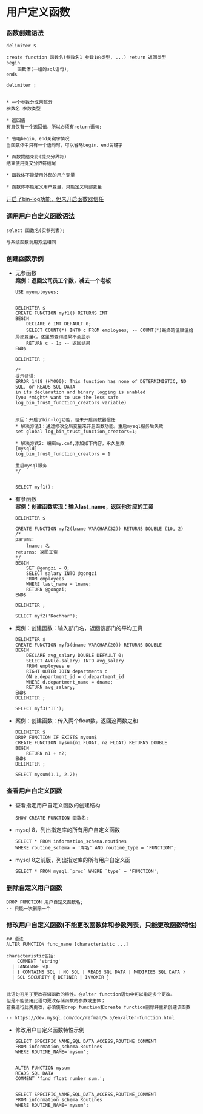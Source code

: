 用户定义函数
==


### 函数创建语法
```text
delimiter $

create function 函数名(参数名1 参数1的类型, ...) return 返回类型
begin
    函数体(一组的sql语句);
end$

delimiter ;


* 一个参数分成两部分
参数名 参数类型

* 返回值
有且仅有一个返回值，所以必须有return语句;

* 省略begin、end关键字情况
当函数体中只有一个语句时，可以省略begin、end关键字

* 函数提结束符(提交分界符)
结束使用提交分界符结尾

* 函数体不能使用外部的用户变量

* 函数体不能定义用户变量，只能定义局部变量
```

[开启了bin-log功能，但未开启函数器信任](#创建函数示例)

### 调用用户自定义函数语法
```text
select 函数名(实参列表);

与系统函数调用方法相同
```

### 创建函数示例
* 无参函数  
    **案例：返回公司员工个数，减去一个老板**
    ```mysql
    USE myemployees;
    
    
    DELIMITER $
    CREATE FUNCTION myf1() RETURNS INT
    BEGIN
        DECLARE c INT DEFAULT 0;
        SELECT COUNT(*) INTO c FROM employees; -- COUNT(*)最终的值赋值给局部变量c。这里的查询结果不会显示
        RETURN c - 1; -- 返回结果
    END$
    
    DELIMITER ;
    
    /*
    提示错误:
    ERROR 1418 (HY000): This function has none of DETERMINISTIC, NO SQL, or READS SQL DATA 
    in its declaration and binary logging is enabled 
    (you *might* want to use the less safe log_bin_trust_function_creators variable)
    
    
    原因：开启了bin-log功能，但未开启函数器信任
    * 解决方法1：通过修改全局变量来开启函数功能。重启mysql服务后失效
    set global log_bin_trust_function_creators=1;
    
    * 解决方式2: 编缉my.cnf,添加如下内容，永久生效 
    [mysqld]
    log_bin_trust_function_creators = 1
    
    重启mysql服务
    */
    
    
    SELECT myf1();
    ```

* 有参函数  
    **案例：创建函数实现：输入last_name，返回他对应的工资**
    ```mysql
    DELIMITER $
    
    CREATE FUNCTION myf2(lname VARCHAR(32)) RETURNS DOUBLE (10, 2)
    /*
    params:
        lname: 名
    returns: 返回工资
    */
    BEGIN
        SET @gongzi = 0;
        SELECT salary INTO @gongzi
        FROM employees
        WHERE last_name = lname;
        RETURN @gongzi;
    END$
    
    DELIMITER ;
    
    SELECT myf2('Kochhar');
    ```

* 案例：创建函数：输入部门名，返回该部门的平均工资
    ```mysql
    DELIMITER $
    CREATE FUNCTION myf3(dname VARCHAR(20)) RETURNS DOUBLE
    BEGIN
        DECLARE avg_salary DOUBLE DEFAULT 0;
        SELECT AVG(e.salary) INTO avg_salary
        FROM employees e
        RIGHT OUTER JOIN departments d
        ON e.department_id = d.department_id
        WHERE d.department_name = dname;
        RETURN avg_salary;
    END$
    DELIMITER ;
    
    SELECT myf3('IT');
    ```

* 案例：创建函数：传入两个float数，返回这两数之和
    ```mysql
    DELIMITER $
    DROP FUNCTION IF EXISTS mysum$
    CREATE FUNCTION mysum(n1 FLOAT, n2 FLOAT) RETURNS DOUBLE
    BEGIN
        RETURN n1 + n2;
    END$
    DELIMITER ;
    
    SELECT mysum(1.1, 2.2);
    ```
    
### 查看用户自定义函数
* 查看指定用户自定义函数的创建结构
    ```mysql
    SHOW CREATE FUNCTION 函数名;
    ```

* mysql 8，列出指定库的所有用户自定义函数
    ```mysql
    SELECT * FROM information_schema.routines
    WHERE routine_schema = '库名' AND routine_type = 'FUNCTION';
    ```

* mysql 8之前版，列出指定库的所有用户自定义函
    ```mysql
    SELECT * FROM mysql.`proc` WHERE `type` = 'FUNCTION';
    ```

### 删除自定义用户函数
```mysql
DROP FUNCTION 用户自定义函数名;
-- 只能一次删除一个
```

### 修改用户自定义函数(不能更改函数体和参数列表，只能更改函数特性)
```text
## 语法
ALTER FUNCTION func_name [characteristic ...]

characteristic包括:
    COMMENT 'string'
  | LANGUAGE SQL
  | { CONTAINS SQL | NO SQL | READS SQL DATA | MODIFIES SQL DATA }
  | SQL SECURITY { DEFINER | INVOKER }


此语句可用于更改存储函数的特性。在alter function语句中可以指定多个更改。
但是不能使用此语句更改存储函数的参数或主体；
若要进行此类更改，必须使用drop function和create function删除并重新创建该函数

-- https://dev.mysql.com/doc/refman/5.5/en/alter-function.html
```

* 修改用户自定义函数特性示例
    ```mysql
    SELECT SPECIFIC_NAME,SQL_DATA_ACCESS,ROUTINE_COMMENT 
    FROM information_schema.Routines
    WHERE ROUTINE_NAME='mysum';
    
    
    ALTER FUNCTION mysum
    READS SQL DATA
    COMMENT 'find float number sum.';
    
    
    SELECT SPECIFIC_NAME,SQL_DATA_ACCESS,ROUTINE_COMMENT 
    FROM information_schema.Routines
    WHERE ROUTINE_NAME='mysum';
    ```
